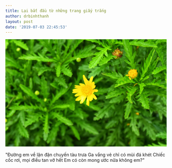 ```yaml
---
title: Lại bắt đầu từ những trang giấy trắng
author: drbinhthanh
layout: post
date: '2019-07-03 22:45:53'
---
```


![hoa cúc](/assets/img/hoacuc.jpg)

"Đường em về lận đận chuyến tàu trưa
Ga vắng vẻ chỉ có mùi đá khét
Chiếc cốc rơi, mọi điều tan vỡ hết
Em có còn mong ước nữa không em?"